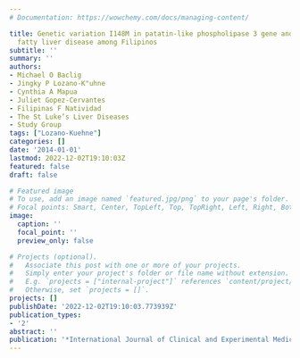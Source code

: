 ```yaml
---
# Documentation: https://wowchemy.com/docs/managing-content/

title: Genetic variation I148M in patatin-like phospholipase 3 gene and risk of non-alcoholic
  fatty liver disease among Filipinos
subtitle: ''
summary: ''
authors:
- Michael O Baclig
- Jingky P Lozano-K"uhne
- Cynthia A Mapua
- Juliet Gopez-Cervantes
- Filipinas F Natividad
- The St Luke’s Liver Diseases
- Study Group
tags: ["Lozano-Kuehne"]
categories: []
date: '2014-01-01'
lastmod: 2022-12-02T19:10:03Z
featured: false
draft: false

# Featured image
# To use, add an image named `featured.jpg/png` to your page's folder.
# Focal points: Smart, Center, TopLeft, Top, TopRight, Left, Right, BottomLeft, Bottom, BottomRight.
image:
  caption: ''
  focal_point: ''
  preview_only: false

# Projects (optional).
#   Associate this post with one or more of your projects.
#   Simply enter your project's folder or file name without extension.
#   E.g. `projects = ["internal-project"]` references `content/project/deep-learning/index.md`.
#   Otherwise, set `projects = []`.
projects: []
publishDate: '2022-12-02T19:10:03.773939Z'
publication_types:
- '2'
abstract: ''
publication: '*International Journal of Clinical and Experimental Medicine*'
---
```

